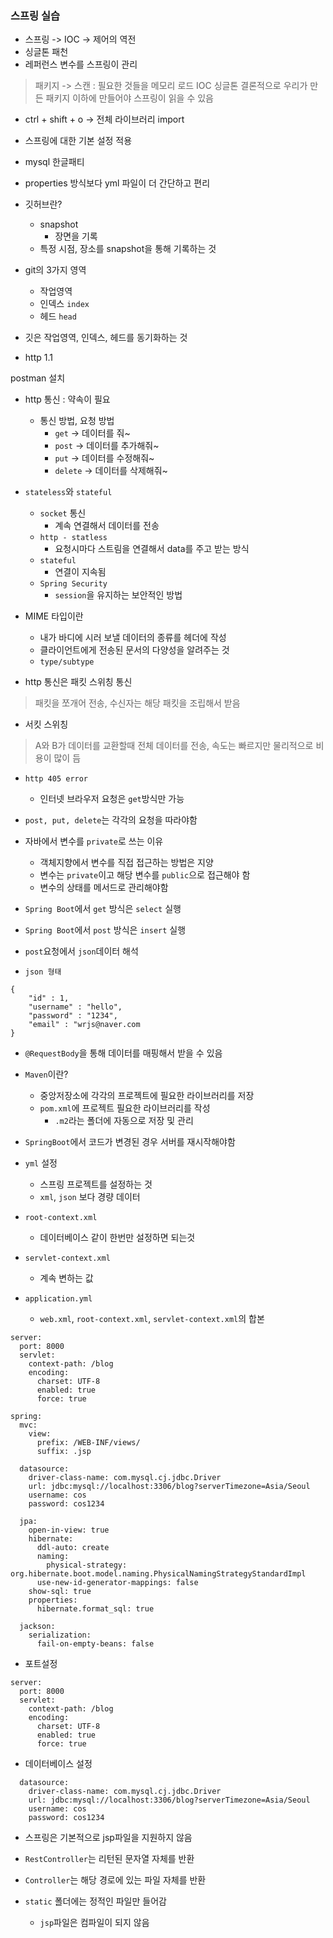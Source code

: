 ### 스프링 실습


- 스프링 -> IOC -> 제어의 역전
- 싱글톤 패천
- 레퍼런스 변수를 스프링이 관리

> 패키지 -> 스캔 : 필요한 것들을 메모리 로드 IOC 싱글톤
> 결론적으로 우리가 만든 패키지 이하에 만들어야 스프링이 읽을 수 있음

- ctrl + shift + o -> 전체 라이브러리 import

- 스프링에 대한 기본 설정 적용

- mysql 한글패티

- properties 방식보다 yml 파일이 더 간단하고 편리

- 깃허브란?
    + snapshot
        * 장면을 기록
    + 특정 시점, 장소를 snapshot을 통해 기록하는 것    

- git의 3가지 영역
    + 작업영역
    + 인덱스 `index`
    + 헤드 `head`

- 깃은 작업영역, 인덱스, 헤드를 동기화하는 것

- http 1.1

postman 설치

- http 통신 : 약속이 필요
    + 통신 방법, 요청 방법
        * `get` -> 데이터를 줘~
        * `post` -> 데이터를 추가해줘~
        * `put` -> 데이터를 수정해줘~
        * `delete` -> 데이터를 삭제해줘~

- `stateless`와 `stateful`
    + `socket` 통신
        * 계속 연결해서 데이터를 전송
    + `http - statless`
        * 요청시마다 스트림을 연결해서 data를 주고 받는 방식    
    + `stateful`
        * 연결이 지속됨
    + `Spring Security`
        * `session`을 유지하는 보안적인 방법
        
- MIME 타입이란
    + 내가 바디에 시러 보낼 데이터의 종류를 헤더에 작성
    + 클라이언트에게 전송된 문서의 다양성을 알려주는 것
    + `type/subtype`

- http 통신은 패킷 스위칭 통신
> 패킷을 쪼개어 전송, 수신자는 해당 패킷을 조립해서 받음

- 서킷 스위칭
> A와 B가 데이터를 교환할때 전체 데이터를 전송, 속도는 빠르지만 물리적으로 비용이 많이 듬

- `http 405 error`
    + 인터넷 브라우저 요청은 `get`방식만 가능

- `post, put, delete`는 각각의 요청을 따라야함

- 자바에서 변수를 `private`로 쓰는 이유
    + 객체지향에서 변수를 직접 접근하는 방법은 지양
    + 변수는 `private`이고 해당 변수를 `public`으로 접근해야 함
    + 변수의 상태를 메서드로 관리해야함
    
- `Spring Boot`에서 `get` 방식은 `select` 실행

- `Spring Boot`에서 `post` 방식은 `insert` 실행


- `post`요청에서 `json`데이터 해석
- `json 형태`
```
{
    "id" : 1,
    "username" : "hello",
    "password" : "1234",
    "email" : "wrjs@naver.com
}
```

- `@RequestBody`을 통해 데이터를 매핑해서 받을 수 있음

- `Maven`이란?
    + 중앙저장소에 각각의 프로젝트에 필요한 라이브러리를 저장
    + `pom.xml`에 프로젝트 필요한 라이브러리를 작성
        * `.m2`라는 폴더에 자동으로 저장 및 관리

- `SpringBoot`에서 코드가 변경된 경우 서버를 재시작해야함

- `yml` 설정
    + 스프링 프로젝트를 설정하는 것
    + `xml`, `json` 보다 경량 데이터

- `root-context.xml`
    + 데이터베이스 같이 한번만 설정하면 되는것

- `servlet-context.xml`
    + 계속 변하는 값

- `application.yml`
    + `web.xml`, `root-context.xml`, `servlet-context.xml`의 합본

```
server:
  port: 8000
  servlet:
    context-path: /blog
    encoding:
      charset: UTF-8
      enabled: true
      force: true
    
spring:
  mvc:
    view:
      prefix: /WEB-INF/views/
      suffix: .jsp
      
  datasource:
    driver-class-name: com.mysql.cj.jdbc.Driver
    url: jdbc:mysql://localhost:3306/blog?serverTimezone=Asia/Seoul
    username: cos
    password: cos1234
    
  jpa:
    open-in-view: true
    hibernate:
      ddl-auto: create
      naming:
        physical-strategy: org.hibernate.boot.model.naming.PhysicalNamingStrategyStandardImpl
      use-new-id-generator-mappings: false
    show-sql: true
    properties:
      hibernate.format_sql: true

  jackson:
    serialization:
      fail-on-empty-beans: false
```

- 포트설정
```
server:
  port: 8000
  servlet:
    context-path: /blog
    encoding:
      charset: UTF-8
      enabled: true
      force: true
```

- 데이터베이스 설정
```
  datasource:
    driver-class-name: com.mysql.cj.jdbc.Driver
    url: jdbc:mysql://localhost:3306/blog?serverTimezone=Asia/Seoul
    username: cos
    password: cos1234
```

- 스프링은 기본적으로 jsp파일을 지원하지 않음

- `RestController`는 리턴된 문자열 자체를 반환

- `Controller`는 해당 경로에 있는 파일 자체를 반환

- `static` 폴더에는 정적인 파일만 들어감
    + `jsp`파일은 컴파일이 되지 않음